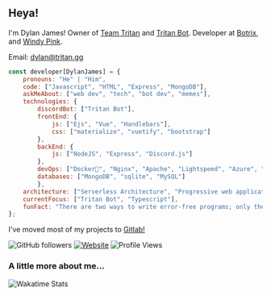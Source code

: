 <h2>Heya!</h2>
<p>I'm Dylan James! Owner of <a href="https://gitlab.com/team-tritan">Team Tritan</a> and <a href='https://github.com/dylanjamesdev/tritan-bot'>Tritan Bot</a>. Developer at <a href='https://github.com/botrixlist'>Botrix</a>, and <a href='https://windy.pink'>Windy Pink</a>.</p>
<p>Email: <a href='mailto:dylan@tritan.gg'>dylan@tritan.gg</a></p>

```javascript
const developer[DylanJames] = {
    pronouns: "He" | "Him",
    code: ["Javascript", "HTML", "Express", "MongoDB"],
    askMeAbout: ["web dev", "tech", "bot dev", "memes"],
    technologies: {
        discordBot: ["Tritan Bot"],
        frontEnd: {
            js: ["Ejs", "Vue", "Handlebars"],
            css: ["materialize", "vuetify", "bootstrap"]
        },
        backEnd: {
            js: ["NodeJS", "Express", "Discord.js"]
        },
        devOps: ["Docker🐳", "Nginx", "Apache", "Lightspeed", "Azure", "AWS"],
        databases: ["MongoDB", "sqlite", "MySQL"]
        },
    architecture: ["Serverless Architecture", "Progressive web applications", "Single page applications", "Nodejs Developments],
    currentFocus: ["Tritan Bot", "Typescript"],
    funFact: "There are two ways to write error-free programs; only the third one works"
};
```

<p> I've moved most of my projects to <a href='https://gitlab.com/team-tritan'>Gitlab!</a>

![GitHub followers](https://img.shields.io/github/followers/dylanjamesdev?label=Follow&style=social)
[![Website](https://img.shields.io/badge/Website-46a2f1.svg?&style=flat-square&logo=Google-Chrome&logoColor=white&link=https://tritan.gg)](https://tritan.gg/)
![Profile Views](https://komarev.com/ghpvc/?username=dylanjamesdev)

### A little more about me...  
![Wakatime Stats](https://github-readme-stats.vercel.app/api/wakatime?username=dylanjamesdev&theme=dark&custom_title=Weekly+Stats)

